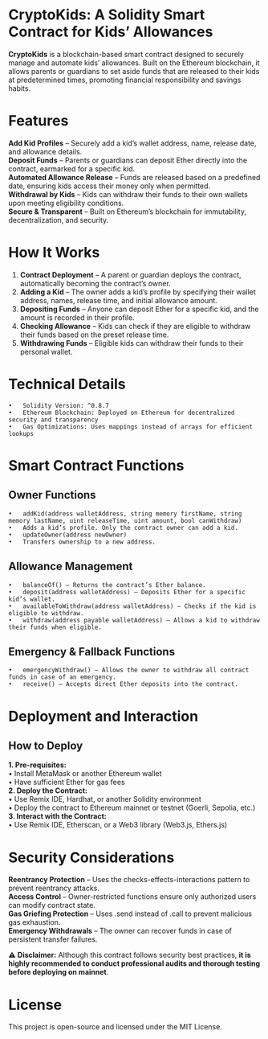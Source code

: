 # CryptoKids: A Solidity Smart Contract for Kids’ Allowances

**CryptoKids** is a blockchain-based smart contract designed to securely manage and automate kids’ allowances. Built on the Ethereum blockchain, it allows parents or guardians to set aside funds that are released to their kids at predetermined times, promoting financial responsibility and savings habits.

# Features

**Add Kid Profiles** – Securely add a kid’s wallet address, name, release date, and allowance details.<br>
**Deposit Funds** – Parents or guardians can deposit Ether directly into the contract, earmarked for a specific kid.<br>
**Automated Allowance Release** – Funds are released based on a predefined date, ensuring kids access their money only when permitted.<br>
**Withdrawal by Kids** – Kids can withdraw their funds to their own wallets upon meeting eligibility conditions.<br>
**Secure & Transparent** – Built on Ethereum’s blockchain for immutability, decentralization, and security.<br>

# How It Works

1. **Contract Deployment** – A parent or guardian deploys the contract, automatically becoming the contract’s owner.
2. **Adding a Kid** – The owner adds a kid’s profile by specifying their wallet address, names, release time, and initial allowance amount.
3. **Depositing Funds** – Anyone can deposit Ether for a specific kid, and the amount is recorded in their profile.
4. **Checking Allowance** – Kids can check if they are eligible to withdraw their funds based on the preset release time.
5. **Withdrawing Funds** – Eligible kids can withdraw their funds to their personal wallet.

# Technical Details
	•	Solidity Version: ^0.8.7
	•	Ethereum Blockchain: Deployed on Ethereum for decentralized security and transparency
	•	Gas Optimizations: Uses mappings instead of arrays for efficient lookups

# Smart Contract Functions

## Owner Functions
	•	addKid(address walletAddress, string memory firstName, string memory lastName, uint releaseTime, uint amount, bool canWithdraw)
	•	Adds a kid’s profile. Only the contract owner can add a kid.
	•	updateOwner(address newOwner)
	•	Transfers ownership to a new address.

## Allowance Management
	•	balanceOf() – Returns the contract’s Ether balance.
	•	deposit(address walletAddress) – Deposits Ether for a specific kid’s wallet.
	•	availableToWithdraw(address walletAddress) – Checks if the kid is eligible to withdraw.
	•	withdraw(address payable walletAddress) – Allows a kid to withdraw their funds when eligible.

## Emergency & Fallback Functions
	•	emergencyWithdraw() – Allows the owner to withdraw all contract funds in case of an emergency.
	•	receive() – Accepts direct Ether deposits into the contract.

# Deployment and Interaction

## How to Deploy

**1. Pre-requisites:**<br>
	•	Install MetaMask or another Ethereum wallet<br>
	•	Have sufficient Ether for gas fees<br>
**2. Deploy the Contract:**<br>
	•	Use Remix IDE, Hardhat, or another Solidity environment<br>
	•	Deploy the contract to Ethereum mainnet or testnet (Goerli, Sepolia, etc.)<br>
**3. Interact with the Contract:**<br>
	•	Use Remix IDE, Etherscan, or a Web3 library (Web3.js, Ethers.js)<br>

# Security Considerations

**Reentrancy Protection** – Uses the checks-effects-interactions pattern to prevent reentrancy attacks.<br>
**Access Control** – Owner-restricted functions ensure only authorized users can modify contract state.<br>
**Gas Griefing Protection** – Uses .send instead of .call to prevent malicious gas exhaustion.<br>
**Emergency Withdrawals** – The owner can recover funds in case of persistent transfer failures.<br>

⚠ **Disclaimer:** Although this contract follows security best practices, **it is highly recommended to conduct professional audits and thorough testing before deploying on mainnet**.

# License

This project is open-source and licensed under the MIT License.